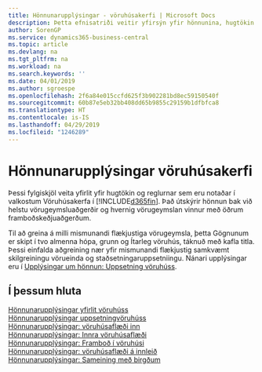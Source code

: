 ```yaml
---
title: Hönnunarupplýsingar - vöruhúsakerfi | Microsoft Docs
description: Þetta efnisatriði veitir yfirsýn yfir hönnunina, hugtökin og reglurnar á bak við eiginleika vöruhúsakerfisins í Business Central.
author: SorenGP
ms.service: dynamics365-business-central
ms.topic: article
ms.devlang: na
ms.tgt_pltfrm: na
ms.workload: na
ms.search.keywords: ''
ms.date: 04/01/2019
ms.author: sgroespe
ms.openlocfilehash: 2f6a84e015ccfd625f3b902281bd8ec59150540f
ms.sourcegitcommit: 60b87e5eb32bb408dd65b9855c29159b1dfbfca8
ms.translationtype: HT
ms.contentlocale: is-IS
ms.lasthandoff: 04/29/2019
ms.locfileid: "1246289"
---
```

# <a name="design-details-warehouse-management"></a>Hönnunarupplýsingar vöruhúsakerfi
Þessi fylgiskjöl veita yfirlit yfir hugtökin og reglurnar sem eru notaðar í valkostum Vöruhúsakerfa í [!INCLUDE[d365fin](includes/d365fin_md.md)]. Það útskýrir hönnun bak við helstu vörugeymsluaðgerðir og hvernig vörugeymslan vinnur með öðrum framboðskeðjuaðgerðum.  

Til að greina á milli mismunandi flækjustiga vörugeymsla, þetta Gögnunum er skipt í tvo almenna hópa, grunn og Ítarleg vöruhús, táknuð með kafla titla. Þessi einfalda aðgreining nær yfir mismunandi flækjustig samkvæmt skilgreiningu vörueinda og staðsetningaruppsetniingu. Nánari upplýsingar eru í [Upplýsingar um hönnun: Uppsetning vöruhúss](design-details-warehouse-setup.md).  

## <a name="in-this-section"></a>Í þessum hluta  
[Hönnunarupplýsingar yfirlit vöruhúss](design-details-warehouse-overview.md)  
[Hönnunarupplýsingar uppsetningvöruhúss](design-details-warehouse-setup.md)  
[Hönnunarupplýsingar: vöruhúsaflæði inn](design-details-inbound-warehouse-flow.md)  
[Hönnunarupplýsingar: Innra vöruhúsaflæði](design-details-internal-warehouse-flows.md)  
[Hönnunarupplýsingar: Framboð í vöruhúsi](design-details-availability-in-the-warehouse.md)  
[Hönnunarupplýsingar: vöruhúsaflæði á innleið](design-details-outbound-warehouse-flow.md)  
[Hönnunarupplýsingar: Sameining með birgðum](design-details-integration-with-inventory.md)
